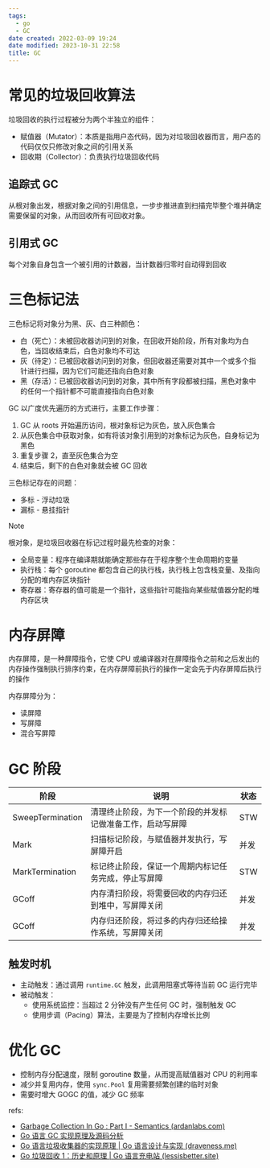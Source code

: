 ```yaml
---
tags:
  - go
  - GC
date created: 2022-03-09 19:24
date modified: 2023-10-31 22:58
title: GC
---
```


# 常见的垃圾回收算法

垃圾回收的执行过程被分为两个半独立的组件：
- 赋值器（Mutator）：本质是指用户态代码，因为对垃圾回收器而言，用户态的代码仅仅只修改对象之间的引用关系
- 回收期（Collector）：负责执行垃圾回收代码

## 追踪式 GC

从根对象出发，根据对象之间的引用信息，一步步推进直到扫描完毕整个堆并确定需要保留的对象，从而回收所有可回收对象。

## 引用式 GC

每个对象自身包含一个被引用的计数器，当计数器归零时自动得到回收

# 三色标记法

三色标记将对象分为黑、灰、白三种颜色：
- 白（死亡）：未被回收器访问到的对象，在回收开始阶段，所有对象均为白色，当回收结束后，白色对象均不可达
- 灰（待定）：已被回收器访问到的对象，但回收器还需要对其中一个或多个指针进行扫描，因为它们可能还指向白色对象
- 黑（存活）：已被回收器访问到的对象，其中所有字段都被扫描，黑色对象中的任何一个指针都不可能直接指向白色对象


GC 以广度优先遍历的方式进行，主要工作步骤：
1. GC 从 roots 开始遍历访问，根对象标记为灰色，放入灰色集合
2. 从灰色集合中获取对象，如有将该对象引用到的对象标记为灰色，自身标记为黑色
3. 重复步骤 2，直至灰色集合为空
4. 结束后，剩下的白色对象就会被 GC 回收

三色标记存在的问题：
- 多标 - 浮动垃圾
- 漏标 - 悬挂指针

>[!note]
>根对象，是垃圾回收器在标记过程时最先检查的对象：
> - 全局变量：程序在编译期就能确定那些存在于程序整个生命周期的变量
> - 执行栈：每个 goroutine 都包含自己的执行栈，执行栈上包含栈变量、及指向分配的堆内存区块指针
> - 寄存器：寄存器的值可能是一个指针，这些指针可能指向某些赋值器分配的堆内存区块

# 内存屏障

内存屏障，是一种屏障指令，它使 CPU 或编译器对在屏障指令之前和之后发出的内存操作强制执行排序约束，在内存屏障前执行的操作一定会先于内存屏障后执行的操作

内存屏障分为：
- 读屏障
- 写屏障
- 混合写屏障

# GC 阶段

| 阶段             | 说明                                                       | 状态 |
| ---------------- | ---------------------------------------------------------- | ---- |
| SweepTermination | 清理终止阶段，为下一个阶段的并发标记做准备工作，启动写屏障 | STW  |
| Mark             | 扫描标记阶段，与赋值器并发执行，写屏障开启                 | 并发 |
| MarkTermination  | 标记终止阶段，保证一个周期内标记任务完成，停止写屏障       | STW  |
| GCoff            | 内存清扫阶段，将需要回收的内存归还到堆中，写屏障关闭       | 并发 |
| GCoff            | 内存归还阶段，将过多的内存归还给操作系统，写屏障关闭       | 并发 |

## 触发时机

- 主动触发：通过调用 `runtime.GC` 触发，此调用阻塞式等待当前 GC 运行完毕
- 被动触发：
	- 使用系统监控：当超过 2 分钟没有产生任何 GC 时，强制触发 GC
	- 使用步调（Pacing）算法，主要是为了控制内存增长比例

# 优化 GC

- 控制内存分配速度，限制 goroutine 数量，从而提高赋值器对 CPU 的利用率
- 减少并复用内存，使用 `sync.Pool` 复用需要频繁创建的临时对象
- 需要时增大 GOGC 的值，减少 GC 频率


refs:
- [Garbage Collection In Go : Part I - Semantics (ardanlabs.com)](https://www.ardanlabs.com/blog/2018/12/garbage-collection-in-go-part1-semantics.html)
- [Go 语言 GC 实现原理及源码分析](https://www.luozhiyun.com/archives/475)
- [Go 语言垃圾收集器的实现原理 | Go 语言设计与实现 (draveness.me)](https://draveness.me/golang/docs/part3-runtime/ch07-memory/golang-garbage-collector/#72-%E5%9E%83%E5%9C%BE%E6%94%B6%E9%9B%86%E5%99%A8)
- [Go 垃圾回收 1：历史和原理 | Go 语言充电站 (lessisbetter.site)](https://lessisbetter.site/2019/10/20/go-gc-1-history-and-priciple/)